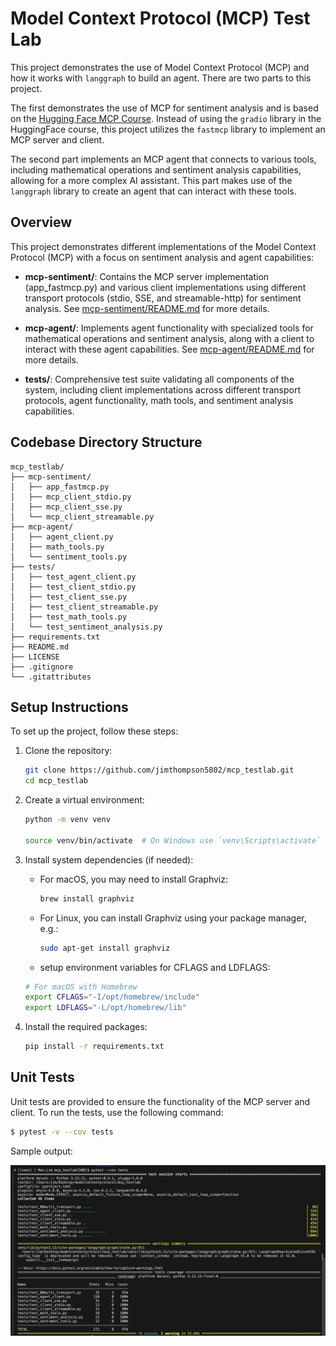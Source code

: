 # Model Context Protocol (MCP) Test Lab

This project demonstrates the use of Model Context Protocol (MCP) and how it works with `langgraph` to build an agent.  There are two parts to this project.   

The first demonstrates the use of MCP for sentiment analysis and is based on the [Hugging Face MCP Course](https://huggingface.co/learn/mcp-course/unit2/introduction). Instead of using the `gradio` library in the HuggingFace course, this project utilizes the `fastmcp` library to implement an MCP server and client.

The second part implements an MCP agent that connects to various tools, including mathematical operations and sentiment analysis capabilities, allowing for a more complex AI assistant.  This part makes use of the `langgraph` library to create an agent that can interact with these tools.


## Overview

This project demonstrates different implementations of the Model Context Protocol (MCP) with a focus on sentiment analysis and agent capabilities:

- **mcp-sentiment/**: Contains the MCP server implementation (app_fastmcp.py) and various client implementations using different transport protocols (stdio, SSE, and streamable-http) for sentiment analysis.  See [mcp-sentiment/README.md](mcp-sentiment/README.md) for more details.

- **mcp-agent/**: Implements agent functionality with specialized tools for mathematical operations and sentiment analysis, along with a client to interact with these agent capabilities.  See [mcp-agent/README.md](mcp-agent/README.md) for more details.

- **tests/**: Comprehensive test suite validating all components of the system, including client implementations across different transport protocols, agent functionality, math tools, and sentiment analysis capabilities.

## Codebase Directory Structure

```plaintext
mcp_testlab/
├── mcp-sentiment/
│   ├── app_fastmcp.py
│   ├── mcp_client_stdio.py
│   ├── mcp_client_sse.py
│   └── mcp_client_streamable.py
├── mcp-agent/
│   ├── agent_client.py
│   ├── math_tools.py
│   └── sentiment_tools.py
├── tests/
│   ├── test_agent_client.py
│   ├── test_client_stdio.py
│   ├── test_client_sse.py
│   ├── test_client_streamable.py
│   ├── test_math_tools.py
│   └── test_sentiment_analysis.py
├── requirements.txt
├── README.md
├── LICENSE
├── .gitignore
└── .gitattributes
```

## Setup Instructions

To set up the project, follow these steps:

1. Clone the repository:
   ```bash
   git clone https://github.com/jimthompson5802/mcp_testlab.git
   cd mcp_testlab
   ```

2. Create a virtual environment:
   ```bash
   python -m venv venv
   
   source venv/bin/activate  # On Windows use `venv\Scripts\activate`
   ```

3. Install system dependencies (if needed):
   - For macOS, you may need to install Graphviz:
     ```bash
     brew install graphviz
     ```

   - For Linux, you can install Graphviz using your package manager, e.g.:
     ```bash
     sudo apt-get install graphviz
     ```

    - setup environment variables for CFLAGS and LDFLAGS:
   ```bash
   # For macOS with Homebrew
   export CFLAGS="-I/opt/homebrew/include"
   export LDFLAGS="-L/opt/homebrew/lib"
   ```
  
4. Install the required packages:
   ```bash
   pip install -r requirements.txt
   ```

## Unit Tests
Unit tests are provided to ensure the functionality of the MCP server and client. To run the tests, use the following command:
```bash
$ pytest -v --cov tests
```

Sample output:

![](./images/mcp_unit_tests1.png)

